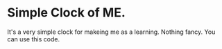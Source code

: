 # Simple Clock of ME.
It's a very simple clock for makeing me as a learning. Nothing fancy. You can use this code.
